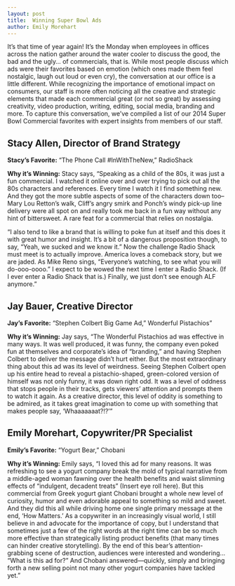 ```yaml
---
layout: post
title:  Winning Super Bowl Ads
author: Emily Morehart
---
```


It’s that time of year again! It’s the Monday when employees in offices across the nation gather around the water cooler to discuss the good, the bad and the ugly… of commercials, that is. While most people discuss which ads were their favorites based on emotion (which ones made them feel nostalgic, laugh out loud or even cry), the conversation at our office is a little different. While recognizing the importance of emotional impact on consumers, our staff is more often noticing all the creative and strategic elements that made each commercial great (or not so great) by assessing creativity, video production, writing, editing, social media, branding and more. To capture this conversation, we’ve compiled a list of our 2014 Super Bowl Commercial favorites with expert insights from members of our staff.

## Stacy Allen, Director of Brand Strategy  

**Stacy’s Favorite:** “The Phone Call #InWithTheNew,” RadioShack

**Why it’s Winning:** Stacy says, “Speaking as a child of the 80s, it was just a fun commercial. I watched it online over and over trying to pick out all the 80s characters and references. Every time I watch it I find something new. And they got the more subtle aspects of some of the characters down too–Mary Lou Retton’s walk, Cliff’s angry smirk and Ponch’s windy pick-up line delivery were all spot on and really took me back in a fun way without any hint of bittersweet. A rare feat for a commercial that relies on nostalgia.

“I also tend to like a brand that is willing to poke fun at itself and this does it with great humor and insight. It’s a bit of a dangerous proposition though, to say, “Yeah, we sucked and we know it.” Now the challenge Radio Shack must meet is to actually improve. America loves a comeback story, but we are jaded. As Mike Reno sings, “Everyone’s watching, to see what you will do-ooo-oooo.” I expect to be wowed the next time I enter a Radio Shack. (If I ever enter a Radio Shack that is.) Finally, we just don’t see enough ALF anymore.”

## Jay Bauer, Creative Director

**Jay’s Favorite:** “Stephen Colbert Big Game Ad,” Wonderful Pistachios”

**Why it’s Winning:** Jay says, “The Wonderful Pistachios ad was effective in many ways. It was well produced, it was funny, the company even poked fun at themselves and corporate’s idea of “branding,” and having Stephen Colbert to deliver the message didn’t hurt either. But the most extraordinary thing about this ad was its level of weirdness. Seeing Stephen Colbert open up his entire head to reveal a pistachio-shaped, green-colored version of himself was not only funny, it was down right odd. It was a level of oddness that stops people in their tracks, gets viewers’ attention and prompts them to watch it again. As a creative director, this level of oddity is something to be admired, as it takes great imagination to come up with something that makes people say, ‘Whaaaaaaat?!?’”

## Emily Morehart, Copywriter/PR Specialist  

**Emily’s Favorite:** “Yogurt Bear,” Chobani

**Why it’s Winning:** Emily says, “I loved this ad for many reasons. It was refreshing to see a yogurt company break the mold of typical narrative from a middle-aged woman fawning over the health benefits and waist slimming effects of “indulgent, decadent treats” (Insert eye roll here). But this commercial from Greek yogurt giant Chobani brought a whole new level of curiosity, humor and even adorable appeal to something so mild and sweet. And they did this all while driving home one single primary message at the end, ‘How Matters.’ As a copywriter in an increasingly visual world, I still believe in and advocate for the importance of copy, but I understand that sometimes just a few of the right words at the right time can be so much more effective than strategically listing product benefits (that many times can hinder creative storytelling). By the end of this bear’s attention-grabbing scene of destruction, audiences were interested and wondering… “What is this ad for?” And Chobani answered—quickly, simply and bringing forth a new selling point not many other yogurt companies have tackled yet.”

